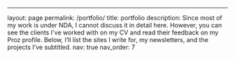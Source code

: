 ---
layout: page
permalink: /portfolio/
title: portfolio
description: Since most of my work is under NDA, I cannot discuss it in detail here. However, you can see the clients I've worked with on my CV and read their feedback on my Proz profile. Below, I’ll list the sites I write for, my newsletters, and the projects I’ve subtitled.
nav: true
nav_order: 7
